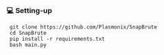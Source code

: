 ### 💻 Setting-up
 ```
  git clone https://github.com/Plasmonix/SnapBrute
  cd SnapBrute
  pip install -r requirements.txt
  bash main.py
  ```
